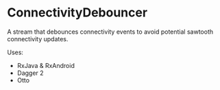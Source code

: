 # ConnectivityDebouncer
A stream that debounces connectivity events to avoid potential sawtooth connectivity updates.

Uses:
- RxJava & RxAndroid
- Dagger 2
- Otto
